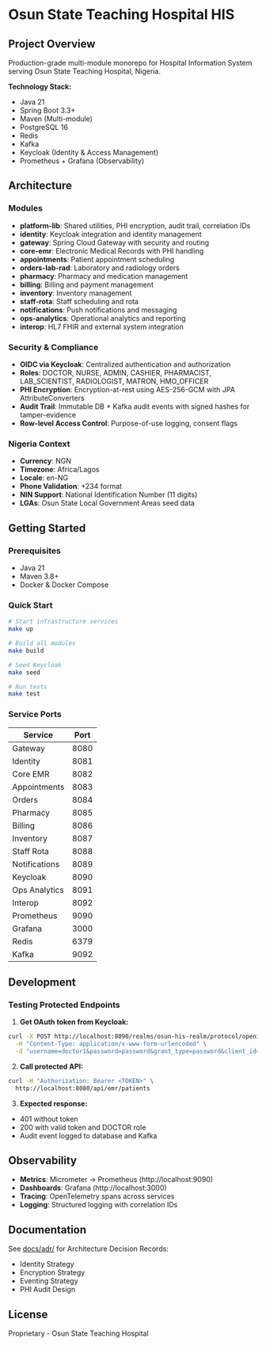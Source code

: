 # Osun State Teaching Hospital HIS

## Project Overview

Production-grade multi-module monorepo for Hospital Information System serving Osun State Teaching Hospital, Nigeria.

**Technology Stack:**
- Java 21
- Spring Boot 3.3+
- Maven (Multi-module)
- PostgreSQL 16
- Redis
- Kafka
- Keycloak (Identity & Access Management)
- Prometheus + Grafana (Observability)

## Architecture

### Modules

- **platform-lib**: Shared utilities, PHI encryption, audit trail, correlation IDs
- **identity**: Keycloak integration and identity management
- **gateway**: Spring Cloud Gateway with security and routing
- **core-emr**: Electronic Medical Records with PHI handling
- **appointments**: Patient appointment scheduling
- **orders-lab-rad**: Laboratory and radiology orders
- **pharmacy**: Pharmacy and medication management
- **billing**: Billing and payment management
- **inventory**: Inventory management
- **staff-rota**: Staff scheduling and rota
- **notifications**: Push notifications and messaging
- **ops-analytics**: Operational analytics and reporting
- **interop**: HL7 FHIR and external system integration

### Security & Compliance

- **OIDC via Keycloak**: Centralized authentication and authorization
- **Roles**: DOCTOR, NURSE, ADMIN, CASHIER, PHARMACIST, LAB_SCIENTIST, RADIOLOGIST, MATRON, HMO_OFFICER
- **PHI Encryption**: Encryption-at-rest using AES-256-GCM with JPA AttributeConverters
- **Audit Trail**: Immutable DB + Kafka audit events with signed hashes for tamper-evidence
- **Row-level Access Control**: Purpose-of-use logging, consent flags

### Nigeria Context

- **Currency**: NGN
- **Timezone**: Africa/Lagos
- **Locale**: en-NG
- **Phone Validation**: +234 format
- **NIN Support**: National Identification Number (11 digits)
- **LGAs**: Osun State Local Government Areas seed data

## Getting Started

### Prerequisites

- Java 21
- Maven 3.8+
- Docker & Docker Compose

### Quick Start

```bash
# Start infrastructure services
make up

# Build all modules
make build

# Seed Keycloak
make seed

# Run tests
make test
```

### Service Ports

| Service | Port |
|---------|------|
| Gateway | 8080 |
| Identity | 8081 |
| Core EMR | 8082 |
| Appointments | 8083 |
| Orders | 8084 |
| Pharmacy | 8085 |
| Billing | 8086 |
| Inventory | 8087 |
| Staff Rota | 8088 |
| Notifications | 8089 |
| Keycloak | 8090 |
| Ops Analytics | 8091 |
| Interop | 8092 |
| Prometheus | 9090 |
| Grafana | 3000 |
| Redis | 6379 |
| Kafka | 9092 |

## Development

### Testing Protected Endpoints

1. **Get OAuth token from Keycloak:**
```bash
curl -X POST http://localhost:8090/realms/osun-his-realm/protocol/openid-connect/token \
  -H "Content-Type: application/x-www-form-urlencoded" \
  -d "username=doctor1&password=password&grant_type=password&client_id=his-client"
```

2. **Call protected API:**
```bash
curl -H "Authorization: Bearer <TOKEN>" \
  http://localhost:8080/api/emr/patients
```

3. **Expected response:**
- 401 without token
- 200 with valid token and DOCTOR role
- Audit event logged to database and Kafka

## Observability

- **Metrics**: Micrometer → Prometheus (http://localhost:9090)
- **Dashboards**: Grafana (http://localhost:3000)
- **Tracing**: OpenTelemetry spans across services
- **Logging**: Structured logging with correlation IDs

## Documentation

See [docs/adr/](./adr/) for Architecture Decision Records:
- Identity Strategy
- Encryption Strategy
- Eventing Strategy
- PHI Audit Design

## License

Proprietary - Osun State Teaching Hospital

